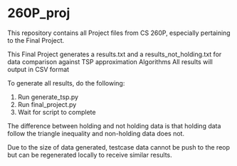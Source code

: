 # 260P_proj

This repository contains all Project files from CS 260P, especially pertaining to the Final Project.

This Final Project generates a results.txt and a results_not_holding.txt for data comparison against TSP approximation Algorithms
All results will output in CSV format

To generate all results, do the following:
  1. Run generate_tsp.py
  2. Run final_project.py
  3. Wait for script to complete

The difference between holding and not holding data is that holding data follow the triangle inequality and non-holding data does not.

Due to the size of data generated, testcase data cannot be push to the reop but can be regenerated locally to receive similar results.
